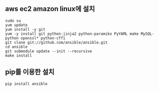 ## aws ec2 amazon linux에 설치

    sudo su
    yum update
    yum install -y git
    yum -y install git python-jinja2 python-paramiko PyYAML make MySQL-python openssl* python-cffi
    git clone git://github.com/ansible/ansible.git
    cd ansible
    git submodule update --init --recursive
    make install

## pip를 이용한 설치

    pip install ansible
